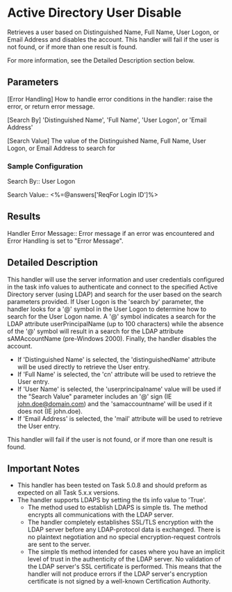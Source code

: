 # Active Directory User Disable
Retrieves a user based on Distinguished Name, Full Name, User Logon, or Email
Address and disables the account.  This handler will fail if the user is not
found, or if more than one result is found.

For more information, see the Detailed Description section below.

## Parameters
[Error Handling] 
    How to handle error conditions in the handler: raise the error, or return error message.

[Search By]
    'Distinguished Name', 'Full Name', 'User Logon', or 'Email Address'

[Search Value]
    The value of the Distinguished Name, Full Name, User Logon, or Email
    Address to search for

### Sample Configuration
Search By::                             User Logon

Search Value::                          <%=@answers['ReqFor Login ID']%>

## Results
Handler Error Message::     Error message if an error was encountered and Error Handling is set to "Error Message".
                            
## Detailed Description
This handler will use the server information and user credentials configured in
the task info values to authenticate and connect to the specified Active
Directory server (using LDAP) and search for the user based on the
search parameters provided.  If User Logon is the 'search by' parameter, the
handler looks for a '@' symbol in the User Logon to determine how to search for
the User Logon name.  A '@' symbol indicates a search for the LDAP attribute
userPrincipalName (up to 100 characters) while the absence of the '@' symbol
will result in a search for the LDAP attribute sAMAccountName (pre-Windows 2000).
Finally, the handler disables the account.

* If 'Distinguished Name' is selected, the 'distinguishedName' attribute will be
  used directly to retrieve the User entry.
* If 'Full Name' is selected, the 'cn' attribute will be used to retrieve the
  User entry.
* If 'User Name' is selected, the 'userprincipalname' value will be used if the
  "Search Value" parameter includes an '@' sign (IE john.doe@domain.com) and the
  'samaccountname' will be used if it does not (IE john.doe).
* If 'Email Address' is selected, the 'mail' attribute will be used to retrieve
  the User entry.

This handler will fail if the user is not found, or if more than one
result is found.
  
## Important Notes
* This handler has been tested on Task 5.0.8 and should preform as expected on
all Task 5.x.x versions.
* The handler supports LDAPS by setting the tls info value to 'True'.
  * The method used to establish LDAPS is simple tls.  The method encrypts all communications with the LDAP server.
  * The handler completely establishes SSL/TLS encryption with the LDAP server before any LDAP-protocol data is exchanged. There is no plaintext negotiation and no special encryption-request controls are sent to the server.
  * The simple tls method intended for cases where you have an implicit level of trust in the authenticity of the LDAP server. No validation of the LDAP server's SSL certificate is performed. This means that the handler will not produce errors if the LDAP server's encryption certificate is not signed by a well-known Certification Authority.